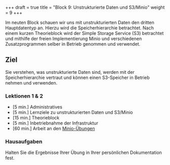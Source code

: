 +++
draft = true
title = "Block 9: Unstrukturierte Daten und S3/Minio"
weight = 9
+++

Im neuten Block schauen wir uns mit unstrukturierten Daten den dritten
Hauptdatentyp an. Hierzu wird die Speicherhierarchie betrachtet. Nach einem
kurzen Theorieblock wird der Simple Storage Service (S3) betrachtet und mithilfe
der freien Implementierung Minio und verschiedenen Zusatzprogrammen selber in
Betrieb genommen und verwendet.

## Ziel

Sie verstehen, was unstrukturierte Daten sind, werden mit der Speicherhierarchie vertraut und können einen S3-Speicher in Betrieb nehmen und verwenden.

### Lektionen 1 & 2

- [5 min.] Administratives
- [5 min.] Lernziele zu unstrukturierten Daten und S3/Minio
- [15 min.] Theorieblock
- [5 min.] Inbetriebnahme der Infrastruktur
- [60 min.] Arbeit an den [Minio-Übungen](hauptdatentypen/unstrukturierte/minio)

### Hausaufgaben

Halten Sie die Ergebnisse Ihrer Übung in Ihrer persönlichen Dokumentation fest.
